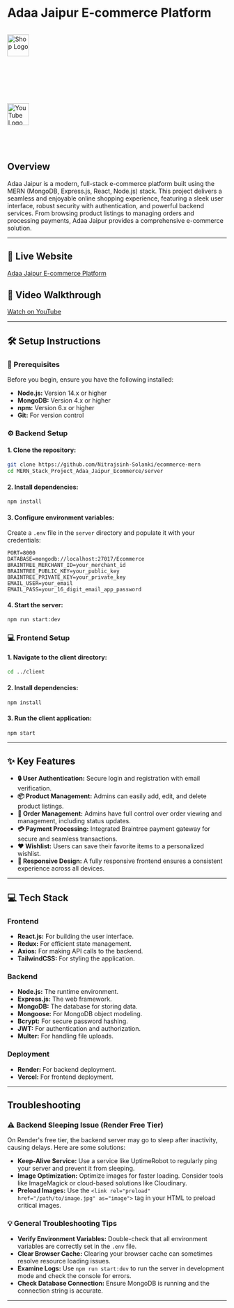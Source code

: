 
# Adaa Jaipur E-commerce Platform

<div align="left" style="display: flex; flex-direction: column; gap: 40px; align-items: flex-start;">
  
  <!-- Deployed Site Link -->
  <a href="https://ecommerce-mern-stack-cagniskvz-amars-projects-fbd95eb7.vercel.app" 
     style="display: flex; align-items: center; gap: 10px; text-decoration: none;">
    <img src="https://img.icons8.com/?size=100&id=9PoVNxKE41f4&format=png&color=000000" 
         alt="Shop Logo" width="50">
   
  </a>

  <!-- Video Link -->
  <a href="https://youtu.be/zoa6rps8TLo" 
     style="display: flex; align-items: center; gap: 10px; text-decoration: none;">
    <img src="https://img.icons8.com/?size=100&id=19318&format=png&color=000000" 
         alt="YouTube Logo" width="50">
   
  </a>

</div>

  


## Overview

Adaa Jaipur is a modern, full-stack e-commerce platform built using the MERN (MongoDB, Express.js, React, Node.js) stack.  This project delivers a seamless and enjoyable online shopping experience, featuring a sleek user interface, robust security with authentication, and powerful backend services.  From browsing product listings to managing orders and processing payments, Adaa Jaipur provides a comprehensive e-commerce solution.

---

## 🚀 Live Website

[Adaa Jaipur E-commerce Platform](https://ecommerce-mern-stack-cagniskvz-amars-projects-fbd95eb7.vercel.app)

## 🎥 Video Walkthrough

[Watch on YouTube](https://youtu.be/zoa6rps8TLo)

---

## 🛠️ Setup Instructions

### 🧰 Prerequisites

Before you begin, ensure you have the following installed:

- **Node.js:** Version 14.x or higher
- **MongoDB:** Version 4.x or higher
- **npm:** Version 6.x or higher
- **Git:**  For version control

### ⚙️ Backend Setup

#### 1. Clone the repository:

```bash
git clone https://github.com/Nitrajsinh-Solanki/ecommerce-mern
cd MERN_Stack_Project_Adaa_Jaipur_Ecommerce/server
```

#### 2. Install dependencies:

```bash
npm install
```

#### 3. Configure environment variables:

Create a `.env` file in the `server` directory and populate it with your credentials:

```env
PORT=8000
DATABASE=mongodb://localhost:27017/Ecommerce
BRAINTREE_MERCHANT_ID=your_merchant_id
BRAINTREE_PUBLIC_KEY=your_public_key
BRAINTREE_PRIVATE_KEY=your_private_key
EMAIL_USER=your_email
EMAIL_PASS=your_16_digit_email_app_password
```

#### 4. Start the server:

```bash
npm run start:dev
```

### 💻 Frontend Setup

#### 1. Navigate to the client directory:

```bash
cd ../client
```

#### 2. Install dependencies:

```bash
npm install
```

#### 3. Run the client application:

```bash
npm start
```

---

## ✨ Key Features

* **🔒 User Authentication:** Secure login and registration with email verification.
* **📦 Product Management:**  Admins can easily add, edit, and delete product listings.
* **📝 Order Management:** Admins have full control over order viewing and management, including status updates.
* **💳 Payment Processing:** Integrated Braintree payment gateway for secure and seamless transactions.
* **❤️ Wishlist:** Users can save their favorite items to a personalized wishlist.
* **📱 Responsive Design:**  A fully responsive frontend ensures a consistent experience across all devices.

---

## 💻 Tech Stack

### Frontend

* **React.js:**  For building the user interface.
* **Redux:**  For efficient state management.
* **Axios:**  For making API calls to the backend.
* **TailwindCSS:**  For styling the application.

### Backend

* **Node.js:**  The runtime environment.
* **Express.js:**  The web framework.
* **MongoDB:**  The database for storing data.
* **Mongoose:**  For MongoDB object modeling.
* **Bcrypt:**  For secure password hashing.
* **JWT:**  For authentication and authorization.
* **Multer:**  For handling file uploads.

### Deployment

* **Render:**  For backend deployment.
* **Vercel:**  For frontend deployment.

---

## Troubleshooting

### ⚠️ Backend Sleeping Issue (Render Free Tier)

On Render's free tier, the backend server may go to sleep after inactivity, causing delays.  Here are some solutions:

* **Keep-Alive Service:** Use a service like UptimeRobot to regularly ping your server and prevent it from sleeping.
* **Image Optimization:** Optimize images for faster loading. Consider tools like ImageMagick or cloud-based solutions like Cloudinary.
* **Preload Images:** Use the `<link rel="preload" href="/path/to/image.jpg" as="image">` tag in your HTML to preload critical images.

### 💡 General Troubleshooting Tips

* **Verify Environment Variables:** Double-check that all environment variables are correctly set in the `.env` file.
* **Clear Browser Cache:** Clearing your browser cache can sometimes resolve resource loading issues.
* **Examine Logs:** Use `npm run start:dev` to run the server in development mode and check the console for errors.
* **Check Database Connection:** Ensure MongoDB is running and the connection string is accurate.

---

